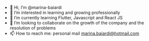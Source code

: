 - 👋 Hi, I’m @marina-baiardi
- 👀 I’m interested in learning and growing professionally
- 🌱 I’m currently learning Flutter, Javascript and React JS
- 💞️ I’m looking to collaborate on the growth of the company and the resolution of problems
- 📫 How to reach me: personal mail marina.baiardi@hotmail.com

<!---
marina-baiardi/marina-baiardi is a ✨ special ✨ repository because its `README.md` (this file) appears on your GitHub profile.
You can click the Preview link to take a look at your changes.
--->

